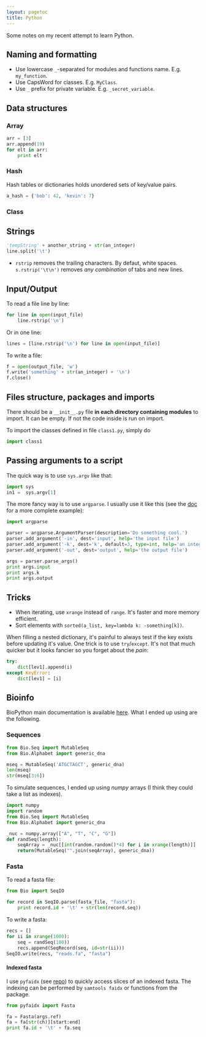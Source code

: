 ```yaml
---
layout: pagetoc
title: Python
---
```


Some notes on my recent attempt to learn Python.

## Naming and formatting

+ Use lowercase `_`-separated for modules and functions name. E.g. `my_function`.
+ Use CapsWord for classes. E.g. `MyClass`.
+ Use `_` prefix for private variable. E.g. `_secret_variable`.

## Data structures

### Array

~~~python
arr = [3]
arr.append(19)
for elt in arr:
    print elt
~~~

### Hash

Hash tables or dictionaries holds unordered sets of key/value pairs.

~~~python
a_hash = {'bob': 42, 'kevin': 7}
~~~

### Class

## Strings

~~~python
'tempString' + another_string + str(an_integer)
line.split('\t')
~~~

+ `rstrip` removes the trailing characters. By defaut, white spaces. `s.rstrip('\t\n')` removes *any combination* of tabs and new lines.

## Input/Output

To read a file line by line:

~~~python
for line in open(input_file)
    line.rstrip('\n')
~~~

Or in one line:

~~~python
lines = [line.rstrip('\n') for line in open(input_file)]
~~~

To write a file:

~~~python
f = open(output_file, 'w')
f.write('something' + str(an_integer) + '\n')
f.close()
~~~

## Files structure, packages and imports

There should be a `__init__.py` file **in each directory containing modules** to import. It can be empty. If not the code inside is run on import.

To import the classes defined in file `class1.py`, simply do

~~~python
import class1
~~~

## Passing arguments to a script

The quick way is to use `sys.argv` like that:

~~~python
import sys
in1 =  sys.argv[1]
~~~

The more fancy way is to use `argparse`. I usually use it like this (see the [doc](https://docs.python.org/2/library/argparse.html) for a more complete example):

~~~python
import argparse

parser = argparse.ArgumentParser(description='Do something cool.')
parser.add_argument('-in', dest='input', help='the input file')
parser.add_argument('-k', dest='k', default=3, type=int, help='an integer')
parser.add_argument('-out', dest='output', help='the output file')

args = parser.parse_args()
print args.input
print args.k
print args.output
~~~


## Tricks

+ When iterating, use `xrange` instead of `range`. It's faster and more memory efficient.
+ Sort elements with `sorted(a_list, key=lambda k: -something[k])`.

When filling a nested dictionary, it's painful to always test if the key exists before updating it's value. One trick is to use `try`/`except`. It's not that much quicker but it looks fancier so you forget about the *pain*:

~~~python
try:
    dict[lev1].append(i)
except KeyError:
    dict[lev1] = [i]
~~~

## Bioinfo

BioPython main documentation is available [here](http://biopython.org/DIST/docs/tutorial/Tutorial.html). What I ended up using are the following.

### Sequences

~~~python
from Bio.Seq import MutableSeq
from Bio.Alphabet import generic_dna

mseq = MutableSeq('ATGCTAGCT', generic_dna)
len(mseq)
str(mseq[3:6])
~~~

To simulate sequences, I ended up using *numpy* arrays (I think they could take a list as indexes).

~~~python
import numpy
import random
from Bio.Seq import MutableSeq
from Bio.Alphabet import generic_dna

_nuc = numpy.array(["A", "T", "C", "G"])
def randSeq(length):
    seqArray = _nuc[[int(random.random()*4) for i in xrange(length)]]
    return(MutableSeq("".join(seqArray), generic_dna))
~~~

### Fasta

To read a fasta file:

~~~python
from Bio import SeqIO

for record in SeqIO.parse(fasta_file, "fasta"):
    print record.id + '\t' + str(len(record.seq))
~~~

To write a fasta:

~~~python
recs = []
for ii in xrange(1000):
    seq = randSeq(100))
    recs.append(SeqRecord(seq, id=str(ii))) 
SeqIO.write(recs, "reads.fa", "fasta")
~~~

#### Indexed fasta

I use `pyfaidx` (see [repo](https://github.com/mdshw5/pyfaidx)) to quickly access slices of an indexed fasta. The indexing can be performed by `samtools faidx` or functions from the package.

~~~python
from pyfaidx import Fasta

fa = Fasta(args.ref)
fa = fa[str(ch)][start:end]
print fa.id + '\t' + fa.seq
~~~


